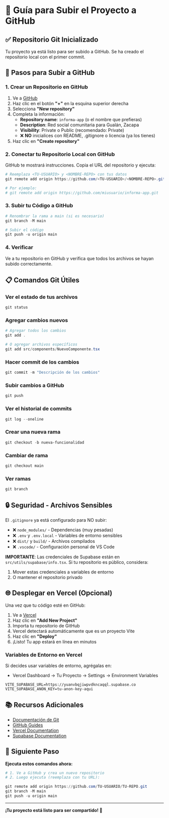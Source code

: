 # 📝 Guía para Subir el Proyecto a GitHub

## ✅ Repositorio Git Inicializado

Tu proyecto ya está listo para ser subido a GitHub. Se ha creado el repositorio local con el primer commit.

## 🚀 Pasos para Subir a GitHub

### 1. Crear un Repositorio en GitHub

1. Ve a [GitHub](https://github.com)
2. Haz clic en el botón **"+"** en la esquina superior derecha
3. Selecciona **"New repository"**
4. Completa la información:
   - **Repository name**: `informa-app` (o el nombre que prefieras)
   - **Description**: Red social comunitaria para Gualán, Zacapa
   - **Visibility**: Private o Public (recomendado: Private)
   - ❌ **NO** inicialices con README, .gitignore o licencia (ya los tienes)
5. Haz clic en **"Create repository"**

### 2. Conectar tu Repositorio Local con GitHub

GitHub te mostrará instrucciones. Copia el URL del repositorio y ejecuta:

```powershell
# Reemplaza <TU-USUARIO> y <NOMBRE-REPO> con tus datos
git remote add origin https://github.com/<TU-USUARIO>/<NOMBRE-REPO>.git

# Por ejemplo:
# git remote add origin https://github.com/miusuario/informa-app.git
```

### 3. Subir tu Código a GitHub

```powershell
# Renombrar la rama a main (si es necesario)
git branch -M main

# Subir el código
git push -u origin main
```

### 4. Verificar

Ve a tu repositorio en GitHub y verifica que todos los archivos se hayan subido correctamente.

## 📋 Comandos Git Útiles

### Ver el estado de tus archivos
```powershell
git status
```

### Agregar cambios nuevos
```powershell
# Agregar todos los cambios
git add .

# O agregar archivos específicos
git add src/components/NuevoComponente.tsx
```

### Hacer commit de los cambios
```powershell
git commit -m "Descripción de los cambios"
```

### Subir cambios a GitHub
```powershell
git push
```

### Ver el historial de commits
```powershell
git log --oneline
```

### Crear una nueva rama
```powershell
git checkout -b nueva-funcionalidad
```

### Cambiar de rama
```powershell
git checkout main
```

### Ver ramas
```powershell
git branch
```

## 🔒 Seguridad - Archivos Sensibles

El `.gitignore` ya está configurado para NO subir:
- ❌ `node_modules/` - Dependencias (muy pesadas)
- ❌ `.env` y `.env.local` - Variables de entorno sensibles
- ❌ `dist/` y `build/` - Archivos compilados
- ❌ `.vscode/` - Configuración personal de VS Code

**IMPORTANTE**: Las credenciales de Supabase están en `src/utils/supabase/info.tsx`. Si tu repositorio es público, considera:
1. Mover estas credenciales a variables de entorno
2. O mantener el repositorio privado

## 🌐 Desplegar en Vercel (Opcional)

Una vez que tu código esté en GitHub:

1. Ve a [Vercel](https://vercel.com)
2. Haz clic en **"Add New Project"**
3. Importa tu repositorio de GitHub
4. Vercel detectará automáticamente que es un proyecto Vite
5. Haz clic en **"Deploy"**
6. ¡Listo! Tu app estará en línea en minutos

### Variables de Entorno en Vercel

Si decides usar variables de entorno, agrégalas en:
- Vercel Dashboard → Tu Proyecto → Settings → Environment Variables

```
VITE_SUPABASE_URL=https://yuanvbqjiwpvdkncaqql.supabase.co
VITE_SUPABASE_ANON_KEY=tu-anon-key-aqui
```

## 📚 Recursos Adicionales

- [Documentación de Git](https://git-scm.com/doc)
- [GitHub Guides](https://guides.github.com/)
- [Vercel Documentation](https://vercel.com/docs)
- [Supabase Documentation](https://supabase.com/docs)

## 🎯 Siguiente Paso

**Ejecuta estos comandos ahora:**

```powershell
# 1. Ve a GitHub y crea un nuevo repositorio
# 2. Luego ejecuta (reemplaza con tu URL):

git remote add origin https://github.com/TU-USUARIO/TU-REPO.git
git branch -M main
git push -u origin main
```

---

**¡Tu proyecto está listo para ser compartido! 🎉**
